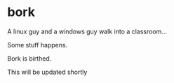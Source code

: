 # bork

A linux guy and a windows guy walk into a classroom...

Some stuff happens.

Bork is birthed.

This will be updated shortly
